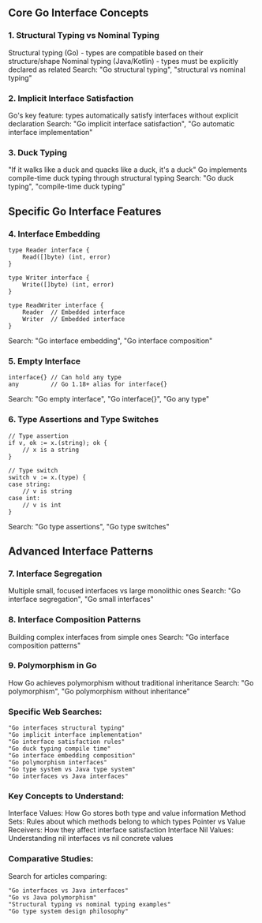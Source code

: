## Core Go Interface Concepts
### 1. Structural Typing vs Nominal Typing
Structural typing (Go) - types are compatible based on their structure/shape
Nominal typing (Java/Kotlin) - types must be explicitly declared as related
Search: "Go structural typing", "structural vs nominal typing"

### 2. Implicit Interface Satisfaction
Go's key feature: types automatically satisfy interfaces without explicit declaration
Search: "Go implicit interface satisfaction", "Go automatic interface implementation"

### 3. Duck Typing
"If it walks like a duck and quacks like a duck, it's a duck"
Go implements compile-time duck typing through structural typing
Search: "Go duck typing", "compile-time duck typing"

## Specific Go Interface Features
### 4. Interface Embedding

```
type Reader interface {
    Read([]byte) (int, error)
}

type Writer interface {
    Write([]byte) (int, error)
}

type ReadWriter interface {
    Reader  // Embedded interface
    Writer  // Embedded interface
}
```
Search: "Go interface embedding", "Go interface composition"

### 5. Empty Interface
```
interface{} // Can hold any type
any         // Go 1.18+ alias for interface{}
```
Search: "Go empty interface", "Go interface{}", "Go any type"

### 6. Type Assertions and Type Switches

```
// Type assertion
if v, ok := x.(string); ok {
    // x is a string
}

// Type switch
switch v := x.(type) {
case string:
    // v is string
case int:
    // v is int
}
```
Search: "Go type assertions", "Go type switches"

## Advanced Interface Patterns
### 7. Interface Segregation
Multiple small, focused interfaces vs large monolithic ones
Search: "Go interface segregation", "Go small interfaces"

### 8. Interface Composition Patterns
Building complex interfaces from simple ones
Search: "Go interface composition patterns"

### 9. Polymorphism in Go
How Go achieves polymorphism without traditional inheritance
Search: "Go polymorphism", "Go polymorphism without inheritance"


### Specific Web Searches:
```
"Go interfaces structural typing"
"Go implicit interface implementation"
"Go interface satisfaction rules"
"Go duck typing compile time"
"Go interface embedding composition"
"Go polymorphism interfaces"
"Go type system vs Java type system"
"Go interfaces vs Java interfaces"
```

### Key Concepts to Understand:
Interface Values: How Go stores both type and value information
Method Sets: Rules about which methods belong to which types
Pointer vs Value Receivers: How they affect interface satisfaction
Interface Nil Values: Understanding nil interfaces vs nil concrete values

### Comparative Studies:
Search for articles comparing:
```
"Go interfaces vs Java interfaces"
"Go vs Java polymorphism"
"Structural typing vs nominal typing examples"
"Go type system design philosophy"
```

